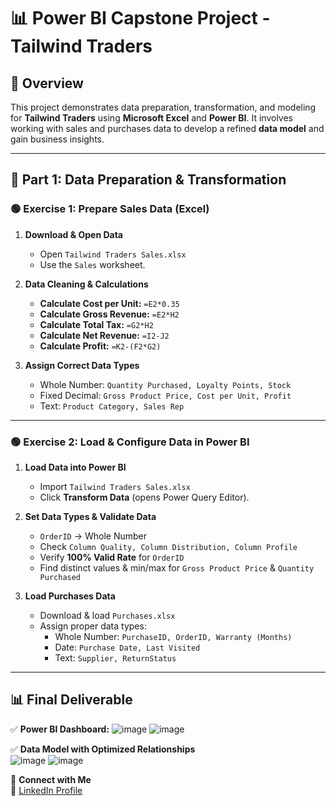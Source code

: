 # 📊 Power BI Capstone Project - Tailwind Traders

## 🚀 Overview
This project demonstrates data preparation, transformation, and modeling for **Tailwind Traders** using **Microsoft Excel** and **Power BI**. It involves working with sales and purchases data to develop a refined **data model** and gain business insights.

---

## 📌 Part 1: Data Preparation & Transformation

### 🟢 **Exercise 1: Prepare Sales Data (Excel)**
1. **Download & Open Data**  
   - Open `Tailwind Traders Sales.xlsx`
   - Use the `Sales` worksheet.

2. **Data Cleaning & Calculations**  
   - **Calculate Cost per Unit:** `=E2*0.35`
   - **Calculate Gross Revenue:** `=E2*H2`
   - **Calculate Total Tax:** `=G2*H2`
   - **Calculate Net Revenue:** `=I2-J2`
   - **Calculate Profit:** `=K2-(F2*G2)`

3. **Assign Correct Data Types**  
   - Whole Number: `Quantity Purchased, Loyalty Points, Stock`
   - Fixed Decimal: `Gross Product Price, Cost per Unit, Profit`
   - Text: `Product Category, Sales Rep`

---

### 🟢 **Exercise 2: Load & Configure Data in Power BI**
1. **Load Data into Power BI**
   - Import `Tailwind Traders Sales.xlsx`
   - Click **Transform Data** (opens Power Query Editor).

2. **Set Data Types & Validate Data**
   - `OrderID` → Whole Number
   - Check `Column Quality, Column Distribution, Column Profile`
   - Verify **100% Valid Rate** for `OrderID`
   - Find distinct values & min/max for `Gross Product Price` & `Quantity Purchased`

3. **Load Purchases Data**
   - Download & load `Purchases.xlsx`
   - Assign proper data types:
     - Whole Number: `PurchaseID, OrderID, Warranty (Months)`
     - Date: `Purchase Date, Last Visited`
     - Text: `Supplier, ReturnStatus`

---

## 📊 **Final Deliverable**
✅ **Power BI Dashboard:** 
![image](https://github.com/user-attachments/assets/2e0e9307-be82-4d34-9535-871e7a032b8c)
![image](https://github.com/user-attachments/assets/daf333fc-37ac-48e2-966c-b781bdee1866)



✅ **Data Model with Optimized Relationships**  
![image](https://github.com/user-attachments/assets/c6b00cb8-a21e-452a-942e-770272af9b89)
![image](https://github.com/user-attachments/assets/e980ea68-a6fe-45af-a4cd-aa9243d94c4a)




📢 **Connect with Me**  
🔗 [LinkedIn Profile](https://www.linkedin.com/in/susan-augustus-778827109/)
